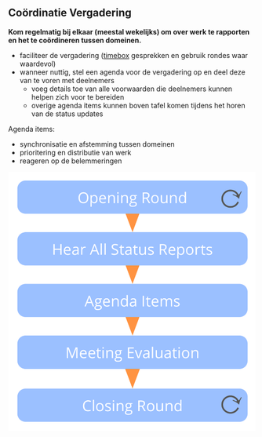## Coördinatie Vergadering

**Kom regelmatig bij elkaar (meestal wekelijks) om over werk te rapporten en het te coördineren tussen domeinen.**

- faciliteer de vergadering ([timebox](glossary:timebox) gesprekken en gebruik rondes waar waardevol)
- wanneer nuttig, stel een agenda voor de vergadering op en deel deze van te voren met deelnemers 
    - voeg details toe van alle voorwaarden die deelnemers kunnen helpen zich voor te bereiden
    - overige agenda items kunnen boven tafel komen tijdens het horen van de status updates

Agenda items:

- synchronisatie en afstemming tussen domeinen
- prioritering en distributie van werk 
- reageren op de belemmeringen

![Fases van een coördinatievergadering](img/meetings/coordination-meeting.png)